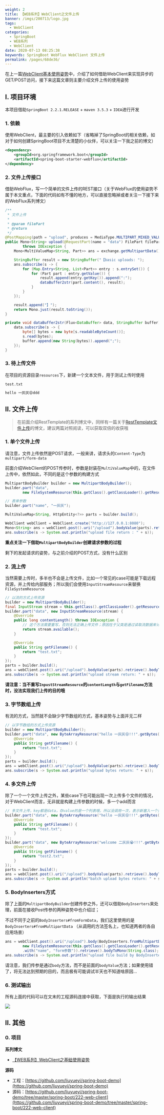 ```yaml
---
weight: 2
title: 【WEB系列】WebClient之文件上传
banner: /imgs/200713/logo.jpg
tags: 
  - WebClient
categories: 
  - SpringBoot
  - WEB系列
  - WebClient
date: 2020-07-13 08:25:38
keywords: SpringBoot WebFlux WebClient 文件上传
permalink: /pages/68de36/
---
```


在上一篇[WebClient基本使用姿势](http://spring.hhui.top/spring-blog/2020/07/09/200709-SpringBoot%E7%B3%BB%E5%88%97WebClient%E4%B9%8B%E5%9F%BA%E7%A1%80%E4%BD%BF%E7%94%A8%E5%A7%BF%E5%8A%BF/)中，介绍了如何借助WebClient来实现异步的GET/POST访问，接下来这篇文章则主要介绍文件上传的使用姿势

<!-- more -->

## I. 项目环境

本项目借助`SpringBoot 2.2.1.RELEASE` + `maven 3.5.3` + `IDEA`进行开发

### 1. 依赖

使用WebClient，最主要的引入依赖如下（省略掉了SpringBoot的相关依赖，如对于如何创建SpringBoot项目不太清楚的小伙伴，可以关注一下我之前的博文）

```xml
<dependency>
    <groupId>org.springframework.boot</groupId>
    <artifactId>spring-boot-starter-webflux</artifactId>
</dependency>
```

### 2. 文件上传接口

借助WebFlux，写一个简单的文件上传的REST接口（关于WebFlux的使用姿势不属于本文重点，下面的代码如有不懂的地方，可以直接忽略掉或者关注一下接下来的WebFlux系列博文）

```java
/**
 * 文件上传
 *
 * @param filePart
 * @return
 */
@PostMapping(path = "upload", produces = MediaType.MULTIPART_MIXED_VALUE)
public Mono<String> upload(@RequestPart(name = "data") FilePart filePart, ServerWebExchange exchange)
        throws IOException {
    Mono<MultiValueMap<String, Part>> ans = exchange.getMultipartData();

    StringBuffer result = new StringBuffer("【basic uploads: ");
    ans.subscribe(s -> {
        for (Map.Entry<String, List<Part>> entry : s.entrySet()) {
            for (Part part : entry.getValue()) {
                result.append(entry.getKey()).append(":");
                dataBuffer2str(part.content(), result);
            }
        }
    });

    result.append("】");
    return Mono.just(result.toString());
}

private void dataBuffer2str(Flux<DataBuffer> data, StringBuffer buffer) {
    data.subscribe(s -> {
        byte[] bytes = new byte[s.readableByteCount()];
        s.read(bytes);
        buffer.append(new String(bytes)).append(";");
    });
}
```

### 3. 待上传文件

在项目的资源目录`resources`下，新建一个文本文件，用于测试上传时使用

`test.txt`

```txt
hello 一灰灰😝ddd
```

## II. 文件上传

> 在前面介绍RestTemplate的系列博文中，同样有一篇关于[RestTemplate文件上传](http://spring.hhui.top/spring-blog/2020/07/10/200710-SpringBoot%E7%B3%BB%E5%88%97RestTemplate%E4%B9%8B%E6%96%87%E4%BB%B6%E4%B8%8A%E4%BC%A0/)的博文，建议两篇对照阅读，可以获取双倍的收获哦

### 1. 单个文件上传

请注意，文件上传依然是POST请求，一般来讲，请求头的`Content-Type`为`multipart/form-data`

前面介绍WebClient的POST传参时，参数是封装在`MultiValueMap`中的，在文件上传中，依然如此，不同的是这个参数的构建方式

```java
MultipartBodyBuilder builder = new MultipartBodyBuilder();
builder.part("data",
        new FileSystemResource(this.getClass().getClassLoader().getResource("test.txt").getFile()));

// 表单参数
builder.part("name", "一灰灰");

MultiValueMap<String, HttpEntity<?>> parts = builder.build();

WebClient webClient = WebClient.create("http://127.0.0.1:8080");
Mono<String> ans = webClient.post().uri("/upload").bodyValue(parts).retrieve().bodyToMono(String.class);
ans.subscribe(s -> System.out.println("upload file return : " + s));
```

**重点关注一下借助`MultipartBodyBuilder`创建请求参数的过程**

剩下的发起请求的姿势，与之前介绍的POST方式，没有什么区别

### 2. 流上传

当然需要上传时，多半也不会是上传文件，比如一个常见的case可能是下载远程资源，并上传给内部服务；所以我们会使用`InputStreamResource`来替换`FileSystemResource`

```java
// 以流的方式上传资源
builder = new MultipartBodyBuilder();
final InputStream stream = this.getClass().getClassLoader().getResourceAsStream("test.txt");
builder.part("data", new InputStreamResource(stream) {
    @Override
    public long contentLength() throws IOException {
        // 这个方法需要重写，否则无法正确上传文件；原因在于父类是通过读取流数据来计算大小
        return stream.available();
    }

    @Override
    public String getFilename() {
        return "test.txt";
    }
});
parts = builder.build();
ans = webClient.post().uri("/upload").bodyValue(parts).retrieve().bodyToMono(String.class);
ans.subscribe(s -> System.out.println("upload stream return: " + s));
```

**请注意：当不重写`InpustStreamResource`的`contentLength`与`getFilename`方法时，没法实现我们上传的目的哦**

### 3. 字节数组上传

有流的方式，当然就不会缺少字节数组的方式，基本姿势与上面并无二样

```java
// 以字节数组的方式上传资源
builder = new MultipartBodyBuilder();
builder.part("data", new ByteArrayResource("hello 一灰灰😝!!!".getBytes()) {
    @Override
    public String getFilename() {
        return "test.txt";
    }
});
parts = builder.build();
ans = webClient.post().uri("/upload").bodyValue(parts).retrieve().bodyToMono(String.class);
ans.subscribe(s -> System.out.println("upload bytes return: " + s));
```

### 4. 多文件上传

除了一个一个文件上传之外，某些case下也可能出现一次上传多个文件的情况，对于WebClient而言，无非就是构建上传参数的时候，多一个add而言

```java
// 多文件上传，key都是data，存value的是一个列表哦，所以没调用一次，表示新塞入一个资源
builder.part("data", new ByteArrayResource("hello 一灰灰😝!!!".getBytes()) {
    @Override
    public String getFilename() {
        return "test.txt";
    }
});
builder.part("data", new ByteArrayResource("welcome 二灰灰😭!!!".getBytes()) {
    @Override
    public String getFilename() {
        return "test2.txt";
    }
});
parts = builder.build();
ans = webClient.post().uri("/upload").bodyValue(parts).retrieve().bodyToMono(String.class);
ans.subscribe(s -> System.out.println("batch upload bytes return: " + s));
```

### 5. BodyInserters方式

除了上面的`MultipartBodyBuilder`创建传参之外，还可以借助`BodyInserters`来处理，前面在接收Post传参的两种姿势中也介绍过；

不过不同于之前的`BodyInserters#fromFormData`，我们这里使用的是`BodyInserters#fromMultipartData` （从调用的方法签名上，也知道两者的各自应用场景）

```java
ans = webClient.post().uri("/upload").body(BodyInserters.fromMultipartData("data",
        new FileSystemResource(this.getClass().getClassLoader().getResource("test.txt").getFile()))
        .with("name", "form参数")).retrieve().bodyToMono(String.class);
ans.subscribe(s -> System.out.println("upload file build by BodyInserters return: " + s));
```

请注意，我们传参是通过`body`方法，而不是前面的`bodyValue`方法；如果使用错了，将无法达到预期的目的，而且极有可能调试半天也不知道啥原因...


### 6. 测试输出

所有上面的代码可以在文末的工程源码连接中获取，下面是执行的输出结果

![](/imgs/200713/00.jpg)

## II. 其他

### 0. 项目

**系列博文**

- [【WEB系列】WebClient之基础使用姿势](http://spring.hhui.top/spring-blog/2020/07/09/200709-SpringBoot%E7%B3%BB%E5%88%97WebClient%E4%B9%8B%E5%9F%BA%E7%A1%80%E4%BD%BF%E7%94%A8%E5%A7%BF%E5%8A%BF/)

**源码**

- 工程：[https://github.com/liuyueyi/spring-boot-demo](https://github.com/liuyueyi/spring-boot-demo)
- 源码：[https://github.com/liuyueyi/spring-boot-demo/tree/master/spring-boot/222-web-client](https://github.com/liuyueyi/spring-boot-demo/tree/master/spring-boot/222-web-client)


